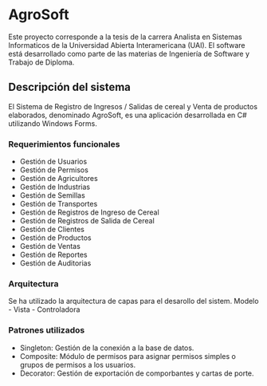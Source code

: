 # AgroSoft
Este proyecto corresponde a la tesis de la carrera Analista en Sistemas Informaticos de la Universidad Abierta Interamericana (UAI). El software está desarrollado como parte de las materias de Ingeniería de Software y Trabajo de Diploma.

## Descripción del sistema
El Sistema de Registro de Ingresos / Salidas de cereal y Venta de productos elaborados, denominado AgroSoft, es una aplicación desarrollada en C# utilizando Windows Forms.

### Requerimientos funcionales
- Gestión de Usuarios
- Gestión de Permisos
- Gestión de Agricultores
- Gestión de Industrias
- Gestión de Semillas
- Gestión de Transportes
- Gestión de Registros de Ingreso de Cereal
- Gestión de Registros de Salida de Cereal
- Gestión de Clientes
- Gestión de Productos
- Gestión de Ventas
- Gestión de Reportes
- Gestión de Auditorias

### Arquitectura
Se ha utilizado la arquitectura de capas para el desarollo del sistem.
Modelo - Vista - Controladora

### Patrones utilizados
- Singleton: Gestión de la conexión a la base de datos.
- Composite: Módulo de permisos para asignar permisos simples o grupos de permisos a los usuarios.
- Decorator: Gestión de exportación de comporbantes y cartas de porte.
